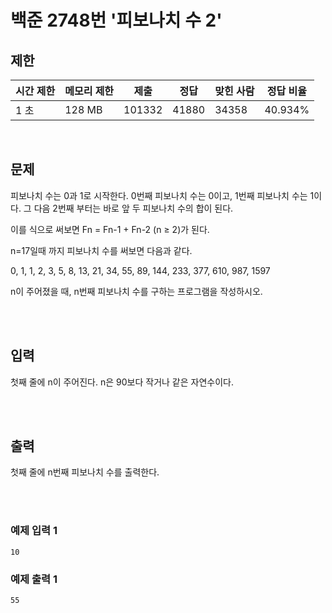 # 백준 2748번 '피보나치 수 2'

## 제한
|시간 제한|메모리 제한|제출|정답|맞힌 사람|정답 비율|
|------|------|---|---|----|----|
|1 초|128 MB|101332|41880|34358|40.934%|

<br>

## 문제
피보나치 수는 0과 1로 시작한다. 0번째 피보나치 수는 0이고, 1번째 피보나치 수는 1이다. 그 다음 2번째 부터는 바로 앞 두 피보나치 수의 합이 된다.

이를 식으로 써보면 Fn = Fn-1 + Fn-2 (n ≥ 2)가 된다.

n=17일때 까지 피보나치 수를 써보면 다음과 같다.

0, 1, 1, 2, 3, 5, 8, 13, 21, 34, 55, 89, 144, 233, 377, 610, 987, 1597

n이 주어졌을 때, n번째 피보나치 수를 구하는 프로그램을 작성하시오.

<br><br>

## 입력
첫째 줄에 n이 주어진다. n은 90보다 작거나 같은 자연수이다.

<br><br>

## 출력
첫째 줄에 n번째 피보나치 수를 출력한다.

<br><br>

### 예제 입력 1
```
10
```
### 예제 출력 1
```
55
```
